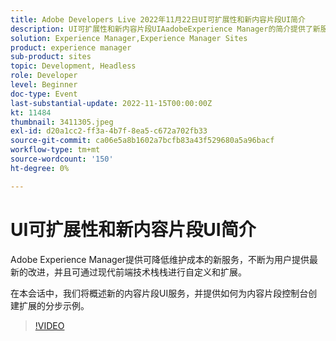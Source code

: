 ```yaml
---
title: Adobe Developers Live 2022年11月22日UI可扩展性和新内容片段UI简介
description: UI可扩展性和新内容片段UIAadobeExperience Manager的简介提供了新服务，这些服务降低了维护成本，不断向用户提供最新改进，并且可以通过现代前端技术栈栈进行自定义和扩展。在此会话中，我们将概述新的内容片段UI服务，并提供有关如何为内容片段控制台创建扩展的分步示例。
solution: Experience Manager,Experience Manager Sites
product: experience manager
sub-product: sites
topic: Development, Headless
role: Developer
level: Beginner
doc-type: Event
last-substantial-update: 2022-11-15T00:00:00Z
kt: 11484
thumbnail: 3411305.jpeg
exl-id: d20a1cc2-ff3a-4b7f-8ea5-c672a702fb33
source-git-commit: ca06e5a8b1602a7bcfb83a43f529680a5a96bacf
workflow-type: tm+mt
source-wordcount: '150'
ht-degree: 0%

---
```


# UI可扩展性和新内容片段UI简介

Adobe Experience Manager提供可降低维护成本的新服务，不断为用户提供最新的改进，并且可通过现代前端技术栈栈进行自定义和扩展。

在本会话中，我们将概述新的内容片段UI服务，并提供如何为内容片段控制台创建扩展的分步示例。

>[!VIDEO](https://video.tv.adobe.com/v/3411305/?quality=12&learn=on)
